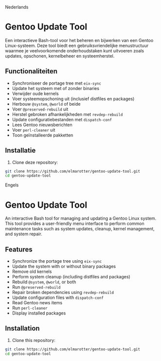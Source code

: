 
Nederlands
# Gentoo Update Tool

Een interactieve Bash-tool voor het beheren en bijwerken van een Gentoo Linux-systeem. Deze tool biedt een gebruiksvriendelijke menustructuur waarmee je veelvoorkomende onderhoudstaken kunt uitvoeren zoals updates, opschonen, kernelbeheer en systeemherstel.

## Functionaliteiten

- Synchroniseer de portage tree met `eix-sync`
- Update het systeem met of zonder binaries
- Verwijder oude kernels
- Voer systeemopschoning uit (inclusief distfiles en packages)
- Herbouw `@system`, `@world` of beide
- Voer `@preserved-rebuild` uit
- Herstel gebroken afhankelijkheden met `revdep-rebuild`
- Update configuratiebestanden met `dispatch-conf`
- Lees Gentoo nieuwsberichten
- Voer `perl-cleaner` uit
- Toon geïnstalleerde pakketten

## Installatie

1. Clone deze repository:

```bash
git clone https://github.com/elmarotter/gentoo-update-tool.git
cd gentoo-update-tool
```
Engels

# Gentoo Update Tool

An interactive Bash tool for managing and updating a Gentoo Linux system. This tool provides a user-friendly menu interface to perform common maintenance tasks such as system updates, cleanup, kernel management, and system repair.

## Features

- Synchronize the portage tree using `eix-sync`
- Update the system with or without binary packages
- Remove old kernels
- Perform system cleanup (including distfiles and packages)
- Rebuild `@system`, `@world`, or both
- Run `@preserved-rebuild`
- Repair broken dependencies using `revdep-rebuild`
- Update configuration files with `dispatch-conf`
- Read Gentoo news items
- Run `perl-cleaner`
- Display installed packages

## Installation

1. Clone this repository:

```bash
git clone https://github.com/elmarotter/gentoo-update-tool.git
cd gentoo-update-tool
```
